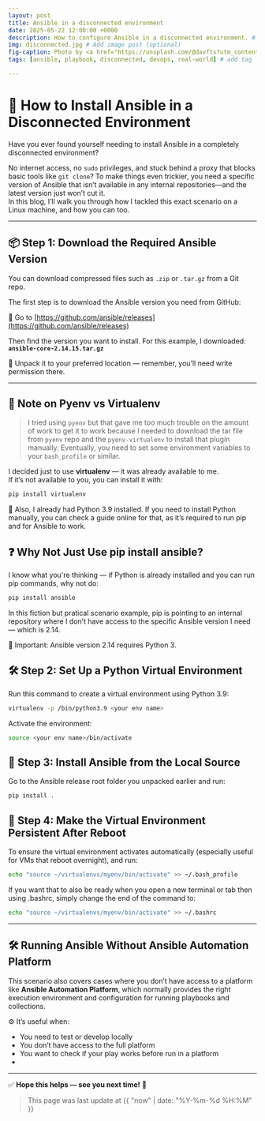 ```yaml
---
layout: post
title: Ansible in a disconnected environment
date: 2025-05-22 12:00:00 +0000
description: How to configure Ansible in a disconnected environment. # Add post description (optional)
img: disconnected.jpg # Add image post (optional)
fig-caption: Photo by <a href="https://unsplash.com/@davfts?utm_content=creditCopyText&utm_medium=referral&utm_source=unsplash">David Pupăză</a> on <a href="https://unsplash.com/photos/text-heNwUmEtZzo?utm_content=creditCopyText&utm_medium=referral&utm_source=unsplash">Unsplash</a>
tags: [ansible, playbook, disconnected, devops, real-world] # add tag

---
```


# 🚫 How to Install Ansible in a Disconnected Environment

Have you ever found yourself needing to install Ansible in a completely disconnected environment?

No internet access, no `sudo` privileges, and stuck behind a proxy that blocks basic tools like `git clone`? To make things even trickier, you need a specific version of Ansible that isn’t available in any internal repositories—and the latest version just won’t cut it.  
In this blog, I’ll walk you through how I tackled this exact scenario on a Linux machine, and how you can too.

---

## 📦 Step 1: Download the Required Ansible Version

You can download compressed files such as `.zip` or `.tar.gz` from a Git repo.

The first step is to download the Ansible version you need from GitHub:

🔗 Go to [https://github.com/ansible/releases](https://github.com/ansible/releases)

Then find the version you want to install. For this example, I downloaded:  
**`ansible-core-2.14.15.tar.gz`**

📂 Unpack it to your preferred location — remember, you’ll need write permission there.

---

## 🧪 Note on Pyenv vs Virtualenv

> I tried using `pyenv` but that gave me too much trouble on the amount of work to get it to work because I needed to download the tar file from `pyenv` repo and the `pyenv-virtualenv` to install that plugin manually. Eventually, you need to set some environment variables to your `bash_profile` or similar.

I decided just to use **virtualenv** — it was already available to me.  
If it’s not available to you, you can install it with:

```bash
pip install virtualenv
```

🐍 Also, I already had Python 3.9 installed. If you need to install Python manually, you can check a guide online for that, as it’s required to run pip and for Ansible to work.

## ❓ Why Not Just Use pip install ansible?

I know what you're thinking — if Python is already installed and you can run pip commands, why not do:

```bash
pip install ansible
```
In this fiction but pratical scenario example, pip is pointing to an internal repository where I don’t have access to the specific Ansible version I need — which is 2.14.

🔧 Important: Ansible version 2.14 requires Python 3.

## 🛠️ Step 2: Set Up a Python Virtual Environment

Run this command to create a virtual environment using Python 3.9:

```bash
virtualenv -p /bin/python3.9 <your env name>
```

Activate the environment:

```bash
source <your env name>/bin/activate
```

## 📂 Step 3: Install Ansible from the Local Source

Go to the Ansible release root folder you unpacked earlier and run:

```bash
pip install .
```


## 🔁 Step 4: Make the Virtual Environment Persistent After Reboot

To ensure the virtual environment activates automatically (especially useful for VMs that reboot overnight), and run:

```bash
echo "source ~/virtualenvs/myenv/bin/activate" >> ~/.bash_profile
```

If you want that to also be ready when you open a new terminal or tab then using .bashrc, simply change the end of the command to:

```bash
echo "source ~/virtualenvs/myenv/bin/activate" >> ~/.bashrc
```

---

## 🛠️ Running Ansible Without Ansible Automation Platform

This scenario also covers cases where you don’t have access to a platform like **Ansible Automation Platform**, which normally provides the right execution environment and configuration for running playbooks and collections.

⚙️ It’s useful when:
- You need to test or develop locally
- You don’t have access to the full platform
- You want to check if your play works before run in a platform
- 

---

✅ **Hope this helps — see you next time!** 👋



>This page was last update at {{ "now" | date: "%Y-%m-%d %H:%M" }} 


